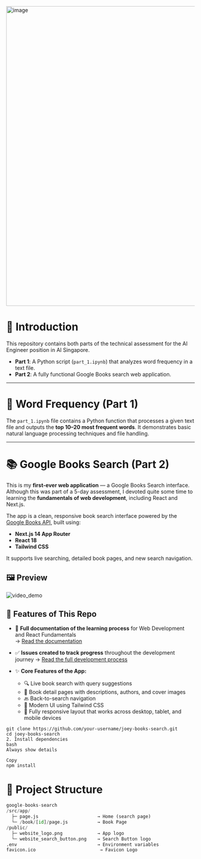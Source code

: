 <img src="https://github.com/user-attachments/assets/d93639b8-04a0-45f7-b002-60d72a65bd48" alt="image" width="800"/>

# 📂 Introduction

This repository contains both parts of the technical assessment for the AI Engineer position in AI Singapore.

- **Part 1**: A Python script (`part_1.ipynb`) that analyzes word frequency in a text file.
- **Part 2**: A fully functional Google Books search web application.

---

# 📘 Word Frequency (Part 1)

The `part_1.ipynb` file contains a Python function that processes a given text file and outputs the **top 10–20 most frequent words**. It demonstrates basic natural language processing techniques and file handling.

---

# 📚 Google Books Search (Part 2)

This is my **first-ever web application** — a Google Books Search interface. Although this was part of a 5-day assessment, I devoted quite some time to learning the **fundamentals of web development**, including React and Next.js.

The app is a clean, responsive book search interface powered by the [Google Books API](https://developers.google.com/books), built using:

- **Next.js 14 App Router**
- **React 18**
- **Tailwind CSS**

It supports live searching, detailed book pages, and new search navigation.


## 🖼️ Preview
![video_demo](https://github.com/user-attachments/assets/7de9fd76-c1ff-45b4-b548-d0f8a147a294)


## 🚀 Features of This Repo

- 📘 **Full documentation of the learning process** for Web Development and React Fundamentals  
  → [Read the documentation](https://github.com/KrispyNoodles/google-books-search/wiki/Documentation-on-Learning-Process)

- ✅ **Issues created to track progress** throughout the development journey → [Read the full development process](https://github.com/KrispyNoodles/google-books-search/issues/1)
- ✨ **Core Features of the App:**
  - 🔍 Live book search with query suggestions
  - 📘 Book detail pages with descriptions, authors, and cover images
  - 🔙 Back-to-search navigation
  - 💅 Modern UI using Tailwind CSS
  - 📱 Fully responsive layout that works across desktop, tablet, and mobile devices

```
git clone https://github.com/your-username/joey-books-search.git
cd joey-books-search
2. Install dependencies
bash
Always show details

Copy
npm install
```


# 📁 Project Structure
``` Python
google-books-search
/src/app/
  ├─ page.js                      → Home (search page)
  └─ /book/[id]/page.js           → Book Page
/public/
  ├─ website_logo.png             → App logo
  └─ website_search_button.png    → Search Button logo
.env                              → Environment variables
favicon.ico                        → Favicon Logo
```
